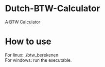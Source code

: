 # Dutch-BTW-Calculator
A BTW Calculator <br />

# How to use
For linux: ./btw_berekenen <br />
For windows: run the executable.
